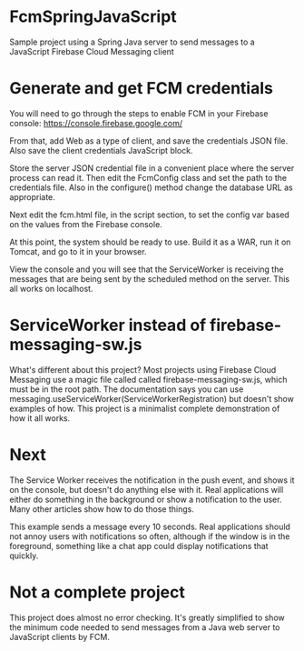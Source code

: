 # FcmSpringJavaScript
Sample project using a Spring Java server to send messages to a JavaScript Firebase Cloud Messaging client

# Generate and get FCM credentials

You will need to go through the steps to enable FCM in your Firebase console: https://console.firebase.google.com/

From that, add Web as a type of client, and save the credentials JSON file. Also save the client credentials JavaScript block.
        
Store the server JSON credential file in a convenient place where the server process can read it. Then edit the FcmConfig class and set the path to the credentials file. Also in the configure() method change the database URL as appropriate.

Next edit the fcm.html file, in the script section, to set the config var based on the values from the Firebase console.

At this point, the system should be ready to use. Build it as a WAR, run it on Tomcat, and go to it in your browser.

View the console and you will see that the ServiceWorker is receiving the messages that are being sent by the scheduled method on the server. This all works on localhost.

# ServiceWorker instead of firebase-messaging-sw.js

What's different about this project? Most projects using Firebase Cloud Messaging use a magic file called called firebase-messaging-sw.js, which must be in the root path. The documentation says you can use messaging.useServiceWorker(ServiceWorkerRegistration) but doesn't show  examples of how. This project is a minimalist complete demonstration of how it all works.

# Next

The Service Worker receives the notification in the push event, and shows it on the console, but doesn't do anything else with it. Real applications will either do something in the background or show a notification to the user. Many other articles show how to do those things.

This example sends a message every 10 seconds. Real applications should not annoy users with notifications so often, although if the window is in the foreground, something like a chat app could display notifications that quickly.

# Not a complete project

This project does almost no error checking. It's greatly simplified to show the minimum code needed to send messages from a Java web server to JavaScript clients by FCM.
